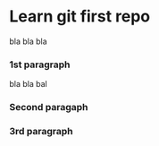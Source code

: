 # Learn git first repo

bla bla bla

### 1st paragraph

bla bla bal

### Second paragaph

### 3rd paragraph

